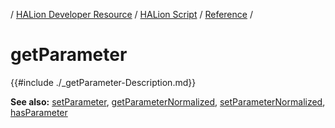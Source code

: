 / [HALion Developer Resource](../../HALion-Developer-Resource.md) / [HALion Script](./HALion-Script.md) / [Reference](./Reference.md) /

# getParameter

{{#include ./_getParameter-Description.md}}

**See also:** [setParameter](./setParameter.md), [getParameterNormalized](./getParameterNormalized.md), [setParameterNormalized](./setParameterNormalized.md), [hasParameter](./hasParameter.md)